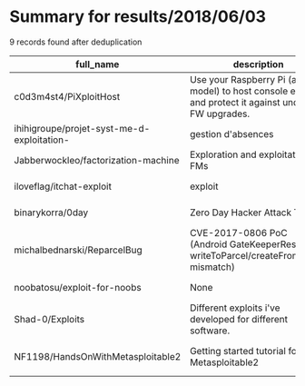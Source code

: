 
# Summary for results/2018/06/03
    
9 records found after deduplication

| full_name | description | html_url | matched_list | matched_count | pushed_at | size | stargazers_count | language | forks_count | vul_ids |
|--------------------------------------------|----------------------------------------------------------------------------------------------------------|---------------------------------------------------------------|----------------------------------|-----------------|---------------------------|--------|--------------------|------------------|---------------|-------------------|
| c0d3m4st4/PiXploitHost | Use your Raspberry Pi (any model) to host console exploits and protect it against undesired FW upgrades. | https://github.com/c0d3m4st4/PiXploitHost | ['exploit'] | 1 | 2018-06-03 22:57:26+00:00 | 404 | 18 | JavaScript | 6 | [] |
| ihihigroupe/projet-syst-me-d-exploitation- | gestion d'absences | https://github.com/ihihigroupe/projet-syst-me-d-exploitation- | ['exploit'] | 1 | 2018-06-03 13:18:49+00:00 | 8 | 0 | | 2 | [] |
| Jabberwockleo/factorization-machine | Exploration and exploitation of FMs | https://github.com/Jabberwockleo/factorization-machine | ['exploit'] | 1 | 2018-06-03 14:50:26+00:00 | 2917 | 0 | Jupyter Notebook | 0 | [] |
| iloveflag/itchat-exploit | exploit | https://github.com/iloveflag/itchat-exploit | ['exploit'] | 1 | 2018-06-03 05:06:18+00:00 | 65 | 0 | Python | 0 | [] |
| binarykorra/0day | Zero Day Hacker Attack Types | https://github.com/binarykorra/0day | ['0day'] | 1 | 2018-06-03 03:31:16+00:00 | 24 | 0 | nan | 0 | [] |
| michalbednarski/ReparcelBug | CVE-2017-0806 PoC (Android GateKeeperResponse writeToParcel/createFromParcel mismatch) | https://github.com/michalbednarski/ReparcelBug | ['cve poc'] | 1 | 2018-06-03 09:06:00+00:00 | 3940 | 9 | Java | 8 | ['CVE-2017-0806'] |
| noobatosu/exploit-for-noobs | None | https://github.com/noobatosu/exploit-for-noobs | ['exploit'] | 1 | 2018-06-03 13:06:33+00:00 | 0 | 0 | | 0 | [] |
| Shad-0/Exploits | Different exploits i've developed for different software. | https://github.com/Shad-0/Exploits | ['exploit'] | 1 | 2018-06-03 13:31:35+00:00 | 29 | 0 | Python | 0 | [] |
| NF1198/HandsOnWithMetasploitable2 | Getting started tutorial for Metasploitable2 | https://github.com/NF1198/HandsOnWithMetasploitable2 | ['metasploit module OR payload'] | 1 | 2018-06-03 19:27:54+00:00 | 8 | 0 | nan | 0 | [] |
